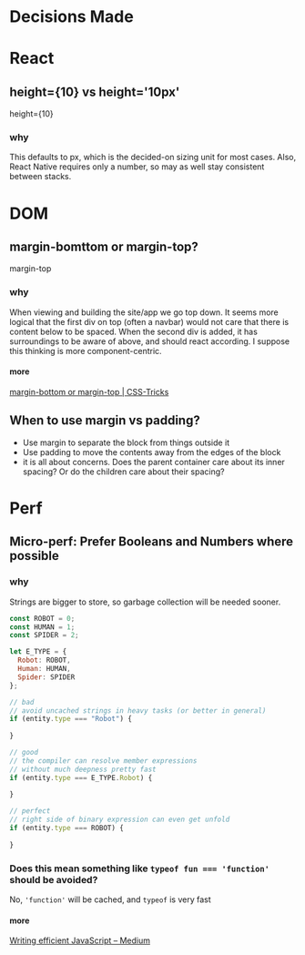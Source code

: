 Decisions Made
========

# React
## height={10} vs height='10px'
height={10}

### why
This defaults to px, which is the decided-on sizing unit for most cases. Also, React Native requires only a number, so may as well stay consistent between stacks.

# DOM
## margin-bomttom or margin-top?
margin-top

### why
When viewing and building the site/app we go top down. It seems more logical that the first div on top (often a navbar) would not care that there is content below to be spaced. When the second div is added, it has surroundings to be aware of above, and should react according. I suppose this thinking is more component-centric.

#### more
[margin-bottom or margin-top | CSS-Tricks](https://css-tricks.com/margin-bottom-margin-top/?utm_source=frontendfocus&utm_medium=email)

## When to use margin vs padding?
- Use margin to separate the block from things outside it
- Use padding to move the contents away from the edges of the block
- it is all about concerns. Does the parent container care about its inner spacing? Or do the children care about their spacing?

# Perf
## Micro-perf: Prefer Booleans and Numbers where possible

### why
Strings are bigger to store, so garbage collection will be needed sooner.

```js
const ROBOT = 0;
const HUMAN = 1;
const SPIDER = 2;

let E_TYPE = {
  Robot: ROBOT,
  Human: HUMAN,
  Spider: SPIDER
};

// bad
// avoid uncached strings in heavy tasks (or better in general)
if (entity.type === "Robot") {
  
}

// good
// the compiler can resolve member expressions
// without much deepness pretty fast
if (entity.type === E_TYPE.Robot) {
  
}

// perfect
// right side of binary expression can even get unfold
if (entity.type === ROBOT) {
  
}
```

### Does this mean something like `typeof fun === 'function'` should be avoided?
No, `'function'` will be cached, and `typeof` is very fast

#### more
[Writing efficient JavaScript – Medium](https://medium.com/@xilefmai/efficient-javascript-14a11651d563#.69425zp7f)